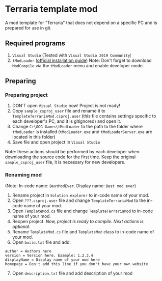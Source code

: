 # Terraria template mod
A mod template for "Terraria" that does not depend on a specific PC and is prepared for use in git.
## Required programs
1) `Visual Studio` (Tested with `Visual Studio 2019 Community`)
2) `tModLoader` ([official installation guide](https://github.com/tModLoader/tModLoader/wiki/tModLoader-guide-for-players))
Note: Don't forget to download `ModCompile` via the `tModLoader` menu and enable developer mode.
## Preparing
### Preparing project
1) DON'T open `Visual Studio` now! Project is not ready!
2) Copy `sample_csproj_user` file and rename it to `TemplateTerrariaMod.csproj.user` (this file contains settings specific to each developer's PC, and it is gitignored) and open it.
3) Change `C:\GOG Games\tModLoader` to the path to the folder where  `tModLoader` is installed (`tModLoader.exe` and `tModLoaderServer.exe` are located in this folder)
4) Save file and open project in `Visual Studio`

Note: these actions should be performed by each developer when downloading the source code for the first time. Keep the original `sample_csproj_user` file, it is necessary for new developers.
### Renaming mod
(Note: In-code name: `BestModEver`. Display name: `Best mod ever`)
1) Rename project in `Solution explorer` to in-code name of your mod.
2) Open `???.csproj.user` file and change `TemplateTerrariaMod` to the in-code name of your mod.
3) Open `TemplateMod.cs` file and change `TemplateTerrariaMod` to in-code name of your mod.
4) Reopen project. *Now, project is ready to compile. Next actions is optional.*
5) Rename `TemplateMod.cs` file and `TemplateMod` class to in-code name of your mod.
6) Open `build.txt` file and add:
```
author = Authors here
version = Version here. Example: 1.2.3.4
displayName = Display name of your mod here
homepage = Don't add this line if you don't have your own website
```
7) Open `description.txt` file and add description of your mod
